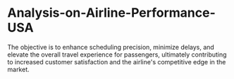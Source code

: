 # Analysis-on-Airline-Performance-USA
The objective is to enhance scheduling precision, minimize delays, and elevate the overall travel experience for passengers, ultimately contributing to increased customer satisfaction and the airline's competitive edge in the market.

